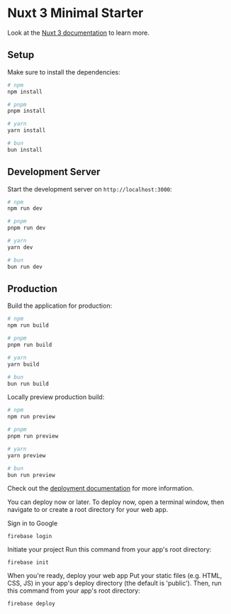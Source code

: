 # Nuxt 3 Minimal Starter

Look at the [Nuxt 3 documentation](https://nuxt.com/docs/getting-started/introduction) to learn more.

## Setup

Make sure to install the dependencies:

```bash
# npm
npm install

# pnpm
pnpm install

# yarn
yarn install

# bun
bun install
```

## Development Server

Start the development server on `http://localhost:3000`:

```bash
# npm
npm run dev

# pnpm
pnpm run dev

# yarn
yarn dev

# bun
bun run dev
```

## Production

Build the application for production:

```bash
# npm
npm run build

# pnpm
pnpm run build

# yarn
yarn build

# bun
bun run build
```

Locally preview production build:

```bash
# npm
npm run preview

# pnpm
pnpm run preview

# yarn
yarn preview

# bun
bun run preview
```

Check out the [deployment documentation](https://nuxt.com/docs/getting-started/deployment) for more information.


You can deploy now or later. To deploy now, open a terminal window, then navigate to or create a root directory for your web app.

Sign in to Google

```firebase login```

Initiate your project
Run this command from your app's root directory:

```firebase init```

When you're ready, deploy your web app
Put your static files (e.g. HTML, CSS, JS) in your app's deploy directory (the default is 'public'). Then, run this command from your app's root directory:

```firebase deploy```
